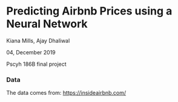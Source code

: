# Predicting Airbnb Prices using a Neural Network

Kiana Mills, Ajay Dhaliwal

04, December 2019

Pscyh 186B final project

### Data
The data comes from: https://insideairbnb.com/

